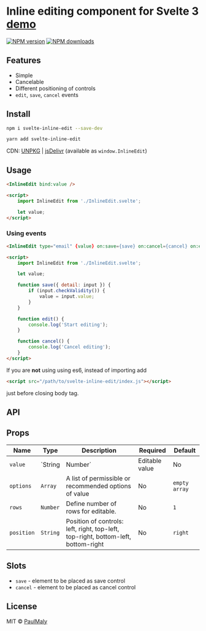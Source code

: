 # Inline editing component for Svelte 3 [demo](https://svelte.dev/repl/5f9e842face0479fb0cdac814a2f7d23?version=3.18.0)

[![NPM version](https://img.shields.io/npm/v/svelte-inline-edit.svg?style=flat)](https://www.npmjs.com/package/svelte-inline-edit) [![NPM downloads](https://img.shields.io/npm/dm/svelte-inline-edit.svg?style=flat)](https://www.npmjs.com/package/svelte-inline-edit)

## Features

- Simple
- Cancelable
- Different positioning of controls
- `edit`, `save`, `cancel` events

## Install

```bash
npm i svelte-inline-edit --save-dev
```

```bash
yarn add svelte-inline-edit
```

CDN: [UNPKG](https://unpkg.com/svelte-inline-edit/) | [jsDelivr](https://cdn.jsdelivr.net/npm/svelte-inline-edit/) (available as `window.InlineEdit`)

## Usage

```html
<InlineEdit bind:value />

<script>
    import InlineEdit from './InlineEdit.svelte';

    let value;
</script>
```

### Using events

```html
<InlineEdit type="email" {value} on:save={save} on:cancel={cancel} on:edit={edit} />

<script>
    import InlineEdit from './InlineEdit.svelte';

    let value;

    function save({ detail: input }) {
        if (input.checkValidity()) {
            value = input.value;
        }
    }

    function edit() {
        console.log('Start editing');
    }

    function cancel() {
        console.log('Cancel editing');
    }
</script>
```

If you are **not** using using es6, instead of importing add 

```html
<script src="/path/to/svelte-inline-edit/index.js"></script>
```

just before closing body tag.

## API

## Props

| Name | Type | Description | Required | Default |
| --- | --- | --- | --- | --- |
| `value` | `String|Number` | Editable value | No | `empty string` |
| `options` | `Array` | A list of permissible or recommended options of value | No | `empty array` |
| `rows` | `Number` | Define number of rows for editable. | No | `1` |
| `position` | `String` | Position of controls: left, right, top-left, top-right, bottom-left, bottom-right | No | `right` |

## Slots

- `save` - element to be placed as save control
- `cancel` - element to be placed as cancel control

## License

MIT &copy; [PaulMaly](https://github.com/PaulMaly)
